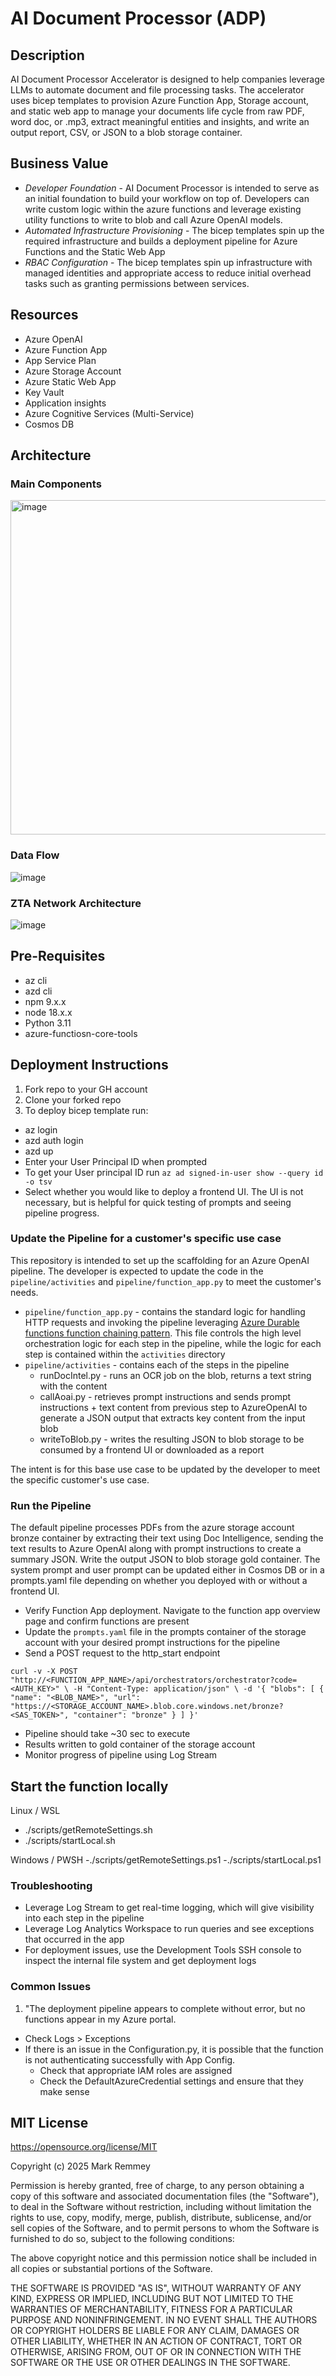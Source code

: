 # AI Document Processor (ADP)

## Description
AI Document Processor Accelerator is designed to help companies leverage LLMs to automate document and file processing tasks. The accelerator uses bicep templates to provision Azure Function App, Storage account, and static web app to manage your documents life cycle from raw PDF, word doc, or .mp3, extract meaningful entities and insights, and write an output report, CSV, or JSON to a blob storage container. 

## Business Value
- *Developer Foundation* -  AI Document Processor is intended to serve as an initial foundation to build your workflow on top of. Developers can write custom logic within the azure functions and leverage existing utility functions to write to blob and call Azure OpenAI models.
- *Automated Infrastructure Provisioning* - The bicep templates spin up the required infrastructure and builds a deployment pipeline for Azure Functions and the Static Web App 
- *RBAC Configuration* - The bicep templates spin up infrastructure with managed identities and appropriate access to reduce initial overhead tasks such as granting permissions between services. 

## Resources
- Azure OpenAI
- Azure Function App
- App Service Plan
- Azure Storage Account
- Azure Static Web App
- Key Vault
- Application insights
- Azure Cognitive Services (Multi-Service)
- Cosmos DB

## Architecture

### Main Components
<img width="835" height="535" alt="image" src="https://github.com/user-attachments/assets/e23c9da1-8102-4d1d-8fa7-ca36f4511230" />


### Data Flow
![image](https://github.com/user-attachments/assets/5721a5be-2f93-44a5-a259-928bfd1b5e83)

### ZTA Network Architecture
![image](https://github.com/user-attachments/assets/a761cb68-8603-44c2-acd6-b20a9055c57d)



## Pre-Requisites
- az cli
- azd cli
- npm 9.x.x
- node 18.x.x
- Python 3.11
- azure-functiosn-core-tools
  
## Deployment Instructions

1. Fork repo to your GH account
2. Clone your forked repo
3. To deploy bicep template run:
  - az login
  - azd auth login
  - azd up
  - Enter your User Principal ID when prompted
  - To get your User principal ID run `az ad signed-in-user show --query id -o tsv`
  - Select whether you would like to deploy a frontend UI. The UI is not necessary, but is helpful for quick testing of prompts and seeing pipeline progress.

### Update the Pipeline for a customer's specific use case
This repository is intended to set up the scaffolding for an Azure OpenAI pipeline. The developer is expected to update the code in the `pipeline/activities` and `pipeline/function_app.py` to meet the customer's needs.
- `pipeline/function_app.py` - contains the standard logic for handling HTTP requests and invoking the pipeline leveraging [Azure Durable functions function chaining pattern](https://learn.microsoft.com/en-us/azure/azure-functions/durable/durable-functions-sequence?tabs=csharp). This file controls the high level orchestration logic for each step in the pipeline, while the logic for each step is contained within the `activities` directory
- `pipeline/activities` - contains each of the steps in the pipeline
  - runDocIntel.py - runs an OCR job on the blob, returns a text string with the content
  - callAoai.py - retrieves prompt instructions and sends prompt instructions + text content from previous step to AzureOpenAI to generate a JSON output that extracts key content from the input blob
  - writeToBlob.py - writes the resulting JSON to blob storage to be consumed by a frontend UI or downloaded as a report

The intent is for this base use case to be updated by the developer to meet the specific customer's use case.

### Run the Pipeline
The default pipeline processes PDFs from the azure storage account bronze container by extracting their text using Doc Intelligence, sending the text results to Azure OpenAI along with prompt instructions to create a summary JSON. Write the output JSON to blob storage gold container. The system prompt and user prompt can be updated either in Cosmos DB or in a prompts.yaml file depending on whether you deployed with or without a frontend UI.

- Verify Function App deployment. Navigate to the function app overview page and confirm functions are present
- Update the `prompts.yaml` file in the prompts container of the storage account with your desired prompt instructions for the pipeline
- Send a POST request to the http_start endpoint

`curl -v -X POST "http://<FUNCTION_APP_NAME>/api/orchestrators/orchestrator?code=<AUTH_KEY>" \
-H "Content-Type: application/json" \
-d '{
  "blobs": [
    {
      "name": "<BLOB_NAME>",
      "url": "https://<STORAGE_ACCOUNT_NAME>.blob.core.windows.net/bronze?<SAS_TOKEN>",
      "container": "bronze"
    }
  ]
}'`
- Pipeline should take ~30 sec to execute
- Results written to gold container of the storage account
- Monitor progress of pipeline using Log Stream

## Start the function locally
Linux / WSL
- ./scripts/getRemoteSettings.sh
- ./scripts/startLocal.sh

Windows / PWSH
-./scripts/getRemoteSettings.ps1
-./scripts/startLocal.ps1

### Troubleshooting
- Leverage Log Stream to get real-time logging, which will give visibility into each step in the pipeline
- Leverage Log Analytics Workspace to run queries and see exceptions that occurred in the app
- For deployment issues, use the Development Tools SSH console to inspect the internal file system and get deployment logs

### Common Issues
1. "The deployment pipeline appears to complete without error, but no functions appear in my Azure portal.
- Check Logs > Exceptions
- If there is an issue in the Configuration.py, it is possible that the function is not authenticating successfully with App Config.
  - Check that appropriate IAM roles are assigned
  - Check the DefaultAzureCredential settings and ensure that they make sense

##  MIT License
https://opensource.org/license/MIT 

Copyright (c) 2025 Mark Remmey

Permission is hereby granted, free of charge, to any person obtaining a copy
of this software and associated documentation files (the "Software"), to deal
in the Software without restriction, including without limitation the rights
to use, copy, modify, merge, publish, distribute, sublicense, and/or sell
copies of the Software, and to permit persons to whom the Software is
furnished to do so, subject to the following conditions:

The above copyright notice and this permission notice shall be included in all
copies or substantial portions of the Software.

THE SOFTWARE IS PROVIDED "AS IS", WITHOUT WARRANTY OF ANY KIND, EXPRESS OR
IMPLIED, INCLUDING BUT NOT LIMITED TO THE WARRANTIES OF MERCHANTABILITY,
FITNESS FOR A PARTICULAR PURPOSE AND NONINFRINGEMENT. IN NO EVENT SHALL THE
AUTHORS OR COPYRIGHT HOLDERS BE LIABLE FOR ANY CLAIM, DAMAGES OR OTHER
LIABILITY, WHETHER IN AN ACTION OF CONTRACT, TORT OR OTHERWISE, ARISING FROM,
OUT OF OR IN CONNECTION WITH THE SOFTWARE OR THE USE OR OTHER DEALINGS IN THE
SOFTWARE.

